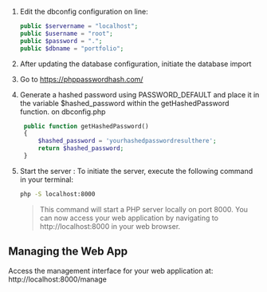 1. Edit the dbconfig configuration on line:

    ```php
    public $servername = "localhost";
    public $username = "root";
    public $password = ".";
    public $dbname = "portfolio";
    ```
2. After updating the database configuration, initiate the database import 
3. Go to https://phppasswordhash.com/
4. Generate a hashed password using PASSWORD_DEFAULT and place it in the variable $hashed_password within the getHashedPassword function.
   on dbconfig.php 
   ```php
    public function getHashedPassword()
    {
        $hashed_password = 'yourhashedpasswordresulthere';
        return $hashed_password;
    }
   ```
5. Start the server :
   To initiate the server, execute the following command in your terminal:
    ```sh
    php -S localhost:8000
    ```
    > This command will start a PHP server locally on port 8000. You can now access your web application by navigating to http://localhost:8000 in your web browser.

## Managing the Web App

Access the management interface for your web application at: http://localhost:8000/manage
